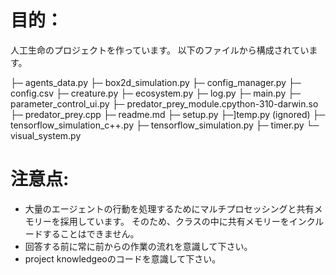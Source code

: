 
# 目的：
人工生命のプロジェクトを作っています。
以下のファイルから構成されています。

  ├─ agents_data.py
  ├─ box2d_simulation.py
  ├─ config_manager.py
  ├─ config.csv
  ├─ creature.py
  ├─ ecosystem.py
  ├─ log.py
  ├─ main.py
  ├─ parameter_control_ui.py
  ├─ predator_prey_module.cpython-310-darwin.so
  ├─ predator_prey.cpp
  ├─ readme.md
  ├─ setup.py
  ├─]temp.py (ignored)
  ├─ tensorflow_simulation_c++.py
  ├─ tensorflow_simulation.py
  ├─ timer.py
  └─ visual_system.py

# 注意点:
- 大量のエージェントの行動を処理するためにマルチプロセッシングと共有メモリーを採用しています。
そのため、クラスの中に共有メモリーをインクルードすることはできません。
- 回答する前に常に前からの作業の流れを意識して下さい。
- project knowledgeoのコードを意識して下さい。
